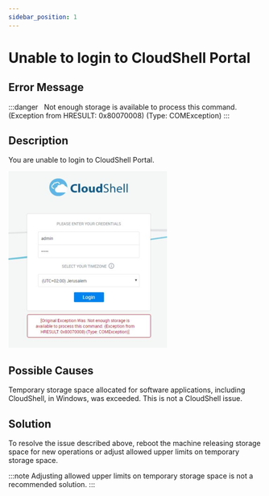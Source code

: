 ```yaml
---
sidebar_position: 1
---
```


# Unable to login to CloudShell Portal

## Error Message

:::danger &nbsp;
Not enough storage is available to process this command. (Exception from HRESULT: 0x80070008) (Type: COMException)
:::
## Description

You are unable to login to CloudShell Portal.

![](/Images/Troubleshoot/CloudShell-Portal_315x351.png)

## Possible Causes

Temporary storage space allocated for software applications, including CloudShell, in Windows, was exceeded. This is not a CloudShell issue.

## Solution

To resolve the issue described above, reboot the machine releasing storage space for new operations or adjust allowed upper limits on temporary storage space.

:::note
Adjusting allowed upper limits on temporary storage space is not a recommended solution.
:::
